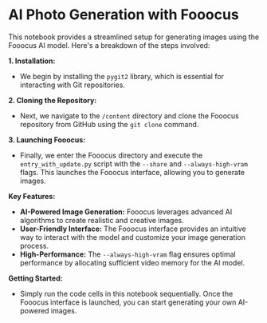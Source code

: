# **AI Photo Generation with Fooocus**

This notebook provides a streamlined setup for generating images using the Fooocus AI model. Here's a breakdown of the steps involved:

**1. Installation:**
   - We begin by installing the `pygit2` library, which is essential for interacting with Git repositories.

**2. Cloning the Repository:**
   - Next, we navigate to the `/content` directory and clone the Fooocus repository from GitHub using the `git clone` command.

**3. Launching Fooocus:**
   - Finally, we enter the Fooocus directory and execute the `entry_with_update.py` script with the `--share` and `--always-high-vram` flags. This launches the Fooocus interface, allowing you to generate images.

**Key Features:**
   - **AI-Powered Image Generation:**  Fooocus leverages advanced AI algorithms to create realistic and creative images.
   - **User-Friendly Interface:** The Fooocus interface provides an intuitive way to interact with the model and customize your image generation process.
   - **High-Performance:** The `--always-high-vram` flag ensures optimal performance by allocating sufficient video memory for the AI model.

**Getting Started:**
   - Simply run the code cells in this notebook sequentially. Once the Fooocus interface is launched, you can start generating your own AI-powered images.